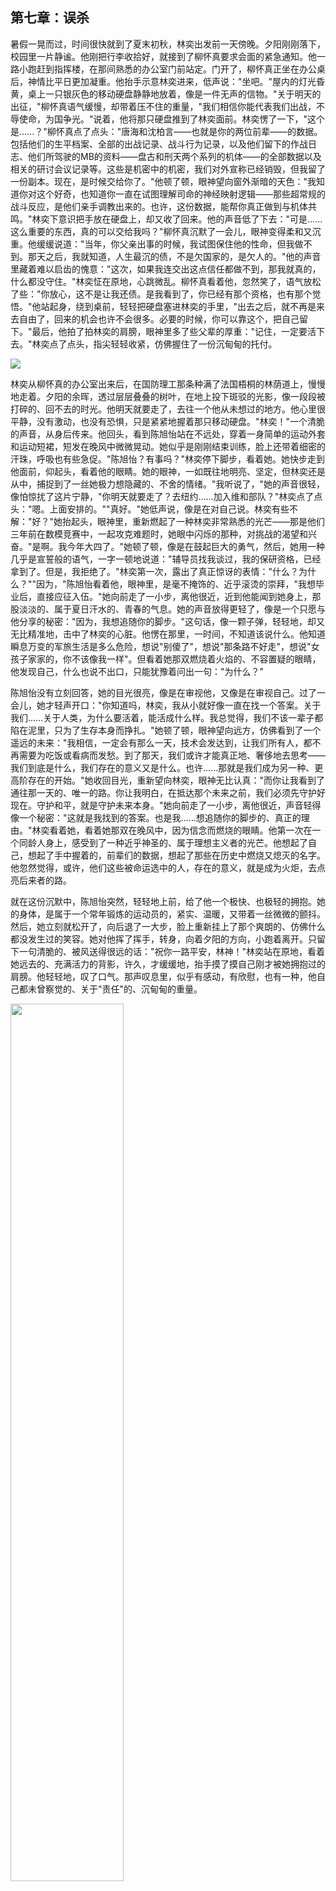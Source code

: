 ## 第七章：误杀
暑假一晃而过，时间很快就到了夏末初秋，林奕出发前一天傍晚。夕阳刚刚落下，校园里一片静谧。他刚把行李收拾好，就接到了柳怀真要求会面的紧急通知。他一路小跑赶到指挥楼，在那间熟悉的办公室门前站定。门开了，柳怀真正坐在办公桌后，神情比平日更加凝重。他抬手示意林奕进来，低声说："坐吧。"屋内的灯光昏黄，桌上一只银灰色的移动硬盘静静地放着，像是一件无声的信物。"关于明天的出征，"柳怀真语气缓慢，却带着压不住的重量，"我们相信你能代表我们出战，不辱使命，为国争光。"说着，他将那只硬盘推到了林奕面前。林奕愣了一下，"这个是......？"柳怀真点了点头："唐海和沈柏言——也就是你的两位前辈——的数据。包括他们的生平档案、全部的出战记录、战斗行为记录，以及他们留下的作战日志、他们所驾驶的MB的资料——盘古和刑天两个系列的机体——的全部数据以及相关的研讨会议记录等。这些是机密中的机密，我们对外宣称已经销毁，但我留了一份副本。现在，是时候交给你了。"他顿了顿，眼神望向窗外渐暗的天色："我知道你对这个好奇，也知道你一直在试图理解司命的神经映射逻辑——那些超常规的战斗反应，是他们亲手调教出来的。也许，这份数据，能帮你真正做到与机体共鸣。"林奕下意识把手放在硬盘上，却又收了回来。他的声音低了下去："可是......这么重要的东西，真的可以交给我吗？"柳怀真沉默了一会儿，眼神变得柔和又沉重。他缓缓说道："当年，你父亲出事的时候，我试图保住他的性命，但我做不到。那天之后，我就知道，人生最沉的债，不是欠国家的，是欠人的。"他的声音里藏着难以启齿的愧意："这次，如果我连交出这点信任都做不到，那我就真的，什么都没守住。"林奕怔在原地，心跳微乱。柳怀真看着他，忽然笑了，语气放松了些："你放心，这不是让我还债。是我看到了，你已经有那个资格，也有那个觉悟。"他站起身，绕到桌前，轻轻把硬盘塞进林奕的手里，"出去之后，就不再是来去自由了，回来的机会也许不会很多。必要的时候，你可以靠这个，把自己留下。"最后，他拍了拍林奕的肩膀，眼神里多了些父辈的厚重："记住，一定要活下去。"林奕点了点头，指尖轻轻收紧，仿佛握住了一份沉甸甸的托付。

<img src="./illustrations/24.png">

林奕从柳怀真的办公室出来后，在国防理工那条种满了法国梧桐的林荫道上，慢慢地走着。夕阳的余晖，透过层层叠叠的树叶，在地上投下斑驳的光影，像一段段被打碎的、回不去的时光。他明天就要走了，去往一个他从未想过的地方。他心里很平静，没有激动，也没有恐惧，只是紧紧地握着那只移动硬盘。"林奕！"一个清脆的声音，从身后传来。他回头，看到陈旭怡站在不远处，穿着一身简单的运动外套和运动短裙，短发在晚风中微微晃动。她似乎是刚刚结束训练，脸上还带着细密的汗珠，呼吸也有些急促。"陈旭怡？有事吗？"林奕停下脚步，看着她。她快步走到他面前，仰起头，看着他的眼睛。她的眼神，一如既往地明亮、坚定，但林奕还是从中，捕捉到了一丝她极力想隐藏的、不舍的情绪。"我听说了，"她的声音很轻，像怕惊扰了这片宁静，"你明天就要走了？去纽约……加入维和部队？"林奕点了点头："嗯。上面安排的。""真好。"她低声说，像是在对自己说。林奕有些不解："好？"她抬起头，眼神里，重新燃起了一种林奕非常熟悉的光芒——那是他们三年前在数模竞赛中，一起攻克难题时，她眼中闪烁的那种，对挑战的渴望和兴奋。"是啊。我今年大四了。"她顿了顿，像是在鼓起巨大的勇气，然后，她用一种几乎是宣誓般的语气，一字一顿地说道："辅导员找我谈过，我的保研资格，已经拿到了。但是，我拒绝了。"林奕第一次，露出了真正惊讶的表情："什么？为什么？""因为，"陈旭怡看着他，眼神里，是毫不掩饰的、近乎滚烫的崇拜，"我想毕业后，直接应征入伍。"她向前走了一小步，离他很近，近到他能闻到她身上，那股淡淡的、属于夏日汗水的、青春的气息。她的声音放得更轻了，像是一个只愿与他分享的秘密："因为，我想追随你的脚步。"这句话，像一颗子弹，轻轻地，却又无比精准地，击中了林奕的心脏。他愣在那里，一时间，不知道该说什么。他知道瞬息万变的军旅生活是多么危险，想说"别傻了"，想说"那条路不好走"，想说"女孩子家家的，你不该像我一样"。但看着她那双燃烧着火焰的、不容置疑的眼睛，他发现自己，什么也说不出口，只能犹豫着问出一句："为什么？"

陈旭怡没有立刻回答，她的目光很亮，像是在审视他，又像是在审视自己。过了一会儿，她才轻声开口："你知道吗，林奕，我从小就好像一直在找一个答案。关于我们......关于人类，为什么要活着，能活成什么样。我总觉得，我们不该一辈子都陷在泥里，只为了生存本身而挣扎。"她顿了顿，眼神望向远方，仿佛看到了一个遥远的未来："我相信，一定会有那么一天，技术会发达到，让我们所有人，都不再需要为吃饭或看病而发愁。到了那天，我们或许才能真正地、奢侈地去思考——我们到底是什么，我们存在的意义又是什么。也许......那就是我们成为另一种、更高阶存在的开始。"她收回目光，重新望向林奕，眼神无比认真："而你让我看到了通往那一天的、唯一的路。你让我明白，在抵达那个未来之前，我们必须先守护好现在。守护和平，就是守护未来本身。"她向前走了一小步，离他很近，声音轻得像一个秘密："这就是我找到的答案。也是我......想追随你的脚步的、真正的理由。"林奕看着她，看着她那双在晚风中，因为信念而燃烧的眼睛。他第一次在一个同龄人身上，感受到了一种近乎神圣的、属于理想主义者的光芒。他想起了自己，想起了手中握着的，前辈们的数据，想起了那些在历史中燃烧又熄灭的名字。他忽然觉得，或许，他们这些被命运选中的人，存在的意义，就是成为火炬，去点亮后来者的路。

就在这份沉默中，陈旭怡突然，轻轻地上前，给了他一个极快、也极轻的拥抱。她的身体，是属于一个常年锻炼的运动员的，紧实、温暖，又带着一丝微微的颤抖。然后，她立刻就松开了，向后退了一大步，脸上重新挂上了那个爽朗的、仿佛什么都没发生过的笑容。她对他挥了挥手，转身，向着夕阳的方向，小跑着离开。只留下一句清脆的、被风送得很远的话："祝你一路平安，林神！"林奕站在原地，看着她远去的、充满活力的背影，许久，才缓缓地，抬手摸了摸自己刚才被她拥抱过的肩膀。他轻轻地，叹了口气。那声叹息里，似乎有感动，有欣慰，也有一种，他自己都未曾察觉的、关于"责任"的、沉甸甸的重量。

<img src="./illustrations/44.png" width=60%>

很快，林奕带着司命，只身来到了纽约。明面上，他的联合国维和身份为"技术特别顾问"兼"战术演示小组指挥官" ，挂靠于联合国维和行动部在纽约总部设立的"MB维和技术支援计划"。作为该项目的关键成员，他需时不时地常驻纽约联合国总部，负责参与高层磋商、技术成果展示、国际规则制定会议等工作。纽约是世界上当仁不让的最繁华的城市之一，但出生于上海的林奕厌倦了嘈杂的大城市，他特地把房子租在了40英里开外的新泽西，一个叫做皮斯卡塔韦的小镇。那里是新泽西大学附近的卫星城，住着不少学生和IT公司的工程师们，和纽约相比，有一份独立于世的宁静。林奕期待在没有任务的时候，可以自由地在院子里读读书，或者在附近的小公园里散散步。然而实际上，由于司命MB是中国派出的旗舰级维和技术展，维和部队会以技术展示为名，把他派遣至战火最紧张的地区执行任务。很快，林奕就接到了一个重大任务：赶往也门的首都萨那，调停那里一起由极端阿拉伯组织的自杀式袭击所引起的一场多方武装斗争，尽可能地保护平民不受损害，需要的时候被允许开火干预。他原以为此行不过是一次象征意义上的维和展示，直到任务简报上赫然写着"授权开火"四个字，他才意识到，这可能是一场他无法全身而退的战争。

<img src="./illustrations/25.png" width=60%>

林奕伴随着司命被空运至联合国驻也门首都萨那北部郊外的维和总部据点，那里有一个临时搭起的武装格纳库。说是格纳库，但实际上就是由一些乱石和防水油毡围成的一小块地。他的任务是，率领着一支由各国维和空军部队组成的10多架战斗机机群，配合已经出发的陆军部队，尽可能吸引双方战火的注意力，给人道主义医疗队在战场上争取时间。在一个帐篷里，给他们讲解任务的是临时战区司令侯赛因，是当地民兵组织的一个首领，拥有着高大的身材，黝黑的皮肤和满脸络腮胡。讲解完任务后，他用着不标准的英文讲道："自从阿拉伯之春失败以来，也门就成了阿拉伯世界的火药桶。而其中最苦的，自然是我们老百姓......无论是由沙特支持的也门政府，还是实际控制着包括这里在内的扎伊德军团，抑或是和我们的宗教水火不容的极端阿拉伯组织，在交火时都没有避开平民的意图。一场战争过后，往往是交战方一哄而散，留下一地平民的尸体......"侯赛因说着说着，眼眶不由得泛红，"这次战争也是，虽然只是一场小规模的局部战，但也是多方混战。对各位来说，只要不是联合国的维和部队，都可以看作是敌人。"最后，他诚恳地看着下面的战士们，把右手放在胸口："我只请各位勇士帮帮我们......这里的老百姓，真的太苦了。" 林奕转头看向帐篷外，目光落在了司命右肩上，新涂上去的联合国标志涂装，沉默不语。

<img src="./illustrations/26.png">

很快，司命以战机形态一马当先，带领着一众战机冲向了交火现场。林奕很清楚，这些战斗机大多是从德国、印度、阿联酋调来的老式机型，火力有限，更多是为了空中威慑，真正要发挥战斗力的，恐怕只有自己的司命。正如侯赛因所说，这里的战场极为混乱，虽然他看不清到底是几方在同时作战，但作战方的武器从少量的战机、坦克、装甲车，到手持冲锋枪和火箭筒的士兵，再到戴着尺寸不合的钢盔、并拿着棍子和石头的骨瘦如柴的少年兵都有。战火所到之处，无不是遍地狼藉，尸横遍野，伴随着人们惊恐和绝望的呼号，连绵不绝，宛如人间炼狱。林奕本来尽可能地保持冷静，不想深入战争太多。他限制了AI接管自己机体的权限，尽可能只是开启头部机关炮骚扰敌方载具，或者低空飞行，利用自己的武器配合陆军维和部队，替他们在处处是断垣残壁的战场上开辟出一条条通路。但是，当他看到那些坦克为了攻击他，没有瞄准就一通乱射，丝毫不顾及射中了一群当地还在逃难的人们；以及一个对着同样低空飞行的战斗机发射反坦克炮的士兵，所弹出的炮弹壳当场砸死了路过他脚边的一个小男孩时，他觉得自己的理智被崩断了。"你们......就这么喜欢杀人吗？！"他一个人在驾驶舱内，对着空气怒吼着，"好，那我也让你们尝尝看这种滋味！"当反坦克炮再次瞄准联合国的战机时，司命的头部机关炮对着士兵扫射，士兵当场倒下，战机平安脱险。

林奕决定利用自己被授权的开火行为，不顾一切地保护平民和自己的队友。他解除了AI的限制，开始用尽全力回应这场战争。很快，随着AI的接管，加上林奕之前在坚持不懈的模拟战练习和几场实战中锻炼出来的驾驶能力，司命犹如脱胎换骨，怒吼着冲向敌方的立体包围圈。他趁两架敌机交汇的瞬间，抬手一枪，就将它们打了个对穿。后方的红外探测器又响了，他看到了三台坦克和一辆火箭车正在瞄准他。司命展开背后的光束炮，配合着手上的光束枪做扫射，在不溅起太多烟尘的情况下就干净利落地将它们都解决了。然后，他飞速冲往市中心，那里部署着一群也门政府武装的对空迫击炮台。林奕毫不犹豫地切换回战斗机形态，灵巧地躲避着炮弹的同时，打开了腿上的导弹舱，对着下面一通乱炸，几乎把整个炮台炸了个底朝天。同时，他手起刀落，抽出干将，一刀劈向了正准备偷袭他的一架敌机。"为什么还是不肯不明白！"林奕一边看着敌机被劈成两半，在空中解体爆炸，一边不甘心又绝望地喊道。这时，他用余光看到了右侧的不远处，又有一辆火箭车开了过来，火箭弹舱已经瞄准了他。"你还想继续作战吗！"林奕将司命变回了人形，调转机头，任由AI将手上的加特林锁定了敌人。这个时候，他惊恐地从摄像机里发现了，驾驶火箭车的是一个明眸皓齿，有着一头卷发，脸上稚气未脱的少年，看起来刚刚过了10岁！而且林奕注意到，火箭车旁边正好路过一对母子俩，妈妈惊恐地拉着看起来不过6岁的儿子，拼命地往前跑着。林奕想停下机体的动作，但来不及了，加特林已经开火了。瞬间，少年的火箭车当场爆炸，形成的一股热浪袭击了旁边的母子。林奕从耳机里听到了那位妇女和她的孩子因为被燃烧而发出的惨叫声，而很快两人就躺在地上不省人事，任由大火将他们烧焦。

<img src="./illustrations/27.png" width=60%>